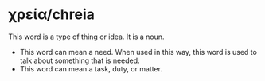 # χρεία/chreia 
This word is a type of thing or idea. It is a noun. 

* This word can mean a need. When used in this way, this word is used to talk about something that is needed. 
* This word can mean a task, duty, or matter. 
